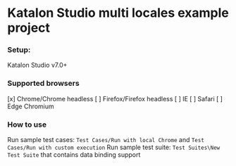 # Katalon Studio multi locales example project

### Setup:

Katalon Studio v7.0+

### Supported browsers
[x] Chrome/Chrome headless
[ ] Firefox/Firefox headless
[ ] IE
[ ] Safari
[ ] Edge Chromium

### How to use
Run sample test cases: `Test Cases/Run with local Chrome` and `Test Cases/Run with custom execution`
Run sample test suite: `Test Suites\New Test Suite` that contains data binding support
